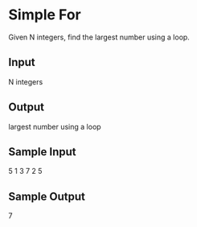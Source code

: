 # Simple For

Given N integers, find the largest number using a loop.

## Input
N integers

## Output
largest number using a loop

## Sample Input
5 1 3 7 2 5

## Sample Output
7

